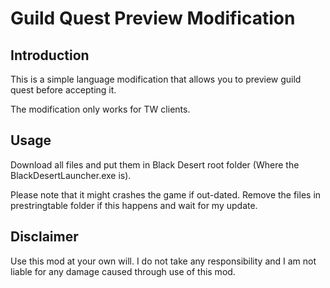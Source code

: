 # Guild Quest Preview Modification

## Introduction

This is a simple language modification that allows you to preview guild quest before accepting it.

The modification only works for TW clients.

## Usage

Download all files and put them in Black Desert root folder (Where the BlackDesertLauncher.exe is).

Please note that it might crashes the game if out-dated. Remove the files in prestringtable folder if this happens and wait for my update.

## Disclaimer

Use this mod at your own will. I do not take any responsibility and I am not liable for any damage caused through use of this mod.